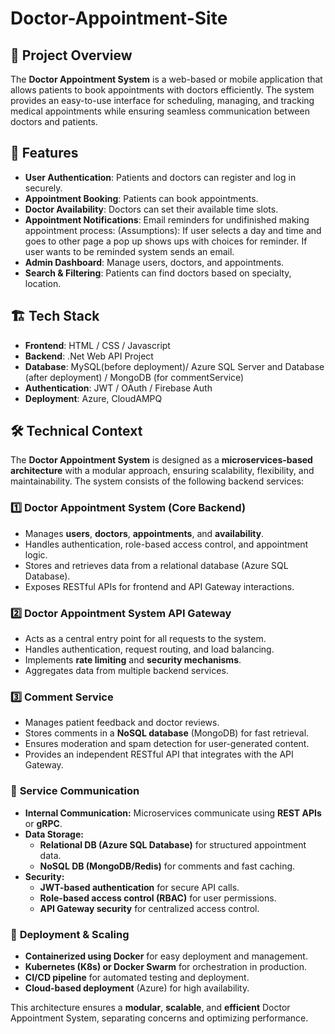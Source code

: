 # Doctor-Appointment-Site


## 📌 Project Overview
The **Doctor Appointment System** is a web-based or mobile application that allows patients to book appointments with doctors efficiently. The system provides an easy-to-use interface for scheduling, managing, and tracking medical appointments while ensuring seamless communication between doctors and patients.

## 🚀 Features
- **User Authentication**: Patients and doctors can register and log in securely.
- **Appointment Booking**: Patients can book appointments.
- **Doctor Availability**: Doctors can set their available time slots.
- **Appointment Notifications**: Email reminders for undifinished making appointment process:
  (Assumptions): If user selects a day and time and goes to other page a pop up shows ups with choices for reminder. If user wants to be reminded system sends an email. 
- **Admin Dashboard**: Manage users, doctors, and appointments.
- **Search & Filtering**: Patients can find doctors based on specialty, location.

## 🏗️ Tech Stack
- **Frontend**: HTML / CSS / Javascript
- **Backend**: .Net Web API Project
- **Database**: MySQL(before deployment)/ Azure SQL Server and Database (after deployment) / MongoDB (for commentService) 
- **Authentication**: JWT / OAuth / Firebase Auth
- **Deployment**: Azure, CloudAMPQ

## 🛠️ Technical Context

The **Doctor Appointment System** is designed as a **microservices-based architecture** with a modular approach, ensuring scalability, flexibility, and maintainability. The system consists of the following backend services:

### 1️⃣ **Doctor Appointment System (Core Backend)**
- Manages **users**, **doctors**, **appointments**, and **availability**.
- Handles authentication, role-based access control, and appointment logic.
- Stores and retrieves data from a relational database (Azure SQL Database).
- Exposes RESTful APIs for frontend and API Gateway interactions.

### 2️⃣ **Doctor Appointment System API Gateway**
- Acts as a central entry point for all requests to the system.
- Handles authentication, request routing, and load balancing.
- Implements **rate limiting** and **security mechanisms**.
- Aggregates data from multiple backend services.

### 3️⃣ **Comment Service**
- Manages patient feedback and doctor reviews.
- Stores comments in a **NoSQL database** (MongoDB) for fast retrieval.
- Ensures moderation and spam detection for user-generated content.
- Provides an independent RESTful API that integrates with the API Gateway.

### 🔗 **Service Communication**
- **Internal Communication:** Microservices communicate using **REST APIs** or **gRPC**.
- **Data Storage:**
  - **Relational DB (Azure SQL Database)** for structured appointment data.
  - **NoSQL DB (MongoDB/Redis)** for comments and fast caching.
- **Security:**
  - **JWT-based authentication** for secure API calls.
  - **Role-based access control (RBAC)** for user permissions.
  - **API Gateway security** for centralized access control.

### 🚀 **Deployment & Scaling**
- **Containerized using Docker** for easy deployment and management.
- **Kubernetes (K8s) or Docker Swarm** for orchestration in production.
- **CI/CD pipeline** for automated testing and deployment.
- **Cloud-based deployment** (Azure) for high availability.

This architecture ensures a **modular**, **scalable**, and **efficient** Doctor Appointment System, separating concerns and optimizing performance.
